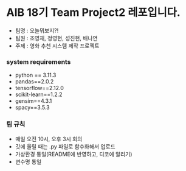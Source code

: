 # AIB 18기 Team Project2 레포입니다.
* 팀명 : 오늘뭐보지?!
* 팀원 : 조영재, 정영현, 성진현, 배나연
* 주제 : 영화 추천 시스템 제작 프로젝트

### system requirements
* python == 3.11.3
* pandas==2.0.2
* tensorflow==2.12.0
* scikit-learn==1.2.2
* gensim==4.3.1
* spacy==3.5.3

### 팀 규칙
* 매일 오전 10시, 오후 3시 회의
* 깃에 올릴 때는 .py 파일로 함수화해서 업로드
* 가상환경 통일(README에 반영하고, 디코에 알리기)
* 변수명 통일